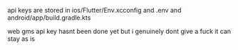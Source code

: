 api keys are stored in ios/Flutter/Env.xcconfig and .env and android/app/build.gradle.kts

web gms api key hasnt been done yet but i genuinely dont give a fuck it can stay as is
